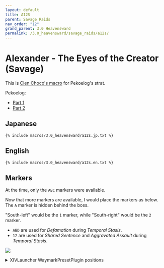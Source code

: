 ```yaml
---
layout: default
title: A12S
parent: Savage Raids
nav_order: "12"
grand_parent: 3.0 Heavensward
permalink: /3.0_heavensward/savage_raids/a12s/
---
```


# Alexander - The Eyes of the Creator (Savage)

This is [Cien Choco's macro](https://jp.finalfantasyxiv.com/lodestone/character/1622544/blog/3194463/)
for Pekoelog's strat.

Pekoelog:
  - [Part 1](https://pekoe1001.blog.shinobi.jp/Entry/1585/)
  - [Part 2](https://pekoe1001.blog.shinobi.jp/Entry/1586/)

## Japanese

```
{% include macros/3.0_heavensward/a12s.jp.txt %}
```

## English

```
{% include macros/3.0_heavensward/a12s.en.txt %}
```

## Markers

At the time, only the `ABC` markers were available.

Now that more markers are available, I would place the markers as below. The
`A` marker is hidden behind the boss.

"South-left" would be the `1` marker, while "South-right" would be the `2`
marker.

- `ABD` are used for *Defamation* during *Temporal Stasis*.
- `12` are used for *Shared Sentence* and *Aggravated Assault* during
  *Temporal Stasis*.

![]({{site.baseurl}}/images/3.0_heavensward/a12s/markers.jpg)
<details markdown=block>
<summary>XIVLauncher WaymarkPresetPlugin positions</summary>

```json
{
  "Name":"A12S",
  "MapID":193,
  "A":{"X":0.0,"Y":400.0,"Z":-24.5,"ID":0,"Active":true},
  "B":{"X":24.5,"Y":400.0,"Z":0.0,"ID":1,"Active":true},
  "C":{"X":0.0,"Y":0.0,"Z":0.0,"ID":2,"Active":false},
  "D":{"X":-24.5,"Y":400.0,"Z":0.0,"ID":3,"Active":true},
  "One":{"X":-5.0,"Y":400.0,"Z":24.7,"ID":4,"Active":true},
  "Two":{"X":5.0,"Y":400.0,"Z":24.7,"ID":5,"Active":true},
  "Three":{"X":0.0,"Y":0.0,"Z":0.0,"ID":6,"Active":false},
  "Four":{"X":0.0,"Y":0.0,"Z":0.0,"ID":7,"Active":false}
}
```

</details>

<script data-goatcounter="https://tuufless.goatcounter.com/count"
        async src="//gc.zgo.at/count.js"></script>
